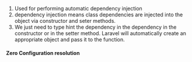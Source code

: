 1. Used for performing automatic dependency injection
2. dependency injection means class dependencies are injected into the object via constructor and seter methods.
3. We just need to type hint the dependency in the dependency in the constructor or in the setter method. Laravel will automatically create an appropriate object and pass it to the function.

#### Zero Configuration resolution
